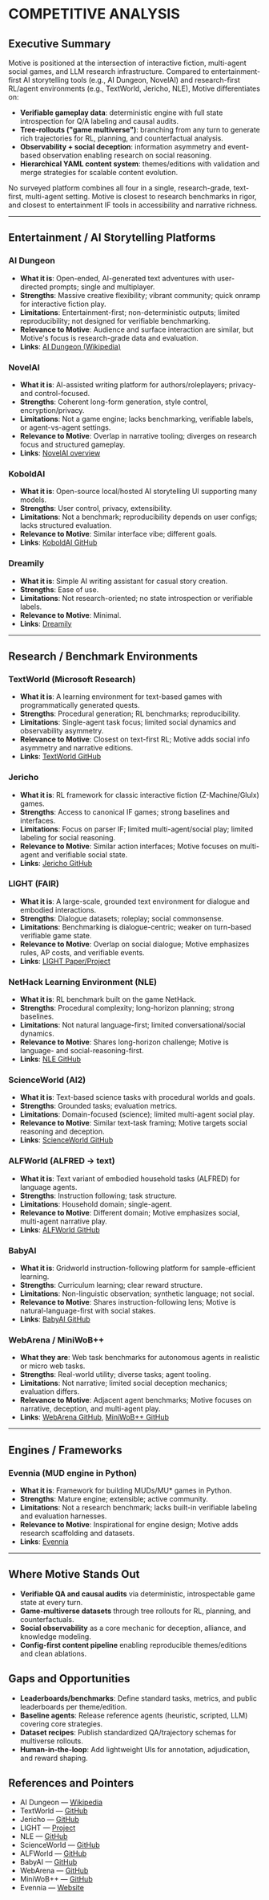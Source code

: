 # COMPETITIVE ANALYSIS

## Executive Summary

Motive is positioned at the intersection of interactive fiction, multi-agent social games, and LLM research infrastructure. Compared to entertainment-first AI storytelling tools (e.g., AI Dungeon, NovelAI) and research-first RL/agent environments (e.g., TextWorld, Jericho, NLE), Motive differentiates on:

- **Verifiable gameplay data**: deterministic engine with full state introspection for Q/A labeling and causal audits.
- **Tree-rollouts ("game multiverse")**: branching from any turn to generate rich trajectories for RL, planning, and counterfactual analysis.
- **Observability + social deception**: information asymmetry and event-based observation enabling research on social reasoning.
- **Hierarchical YAML content system**: themes/editions with validation and merge strategies for scalable content evolution.

No surveyed platform combines all four in a single, research-grade, text-first, multi-agent setting. Motive is closest to research benchmarks in rigor, and closest to entertainment IF tools in accessibility and narrative richness.

---

## Entertainment / AI Storytelling Platforms

### AI Dungeon
- **What it is**: Open-ended, AI-generated text adventures with user-directed prompts; single and multiplayer.
- **Strengths**: Massive creative flexibility; vibrant community; quick onramp for interactive fiction play.
- **Limitations**: Entertainment-first; non-deterministic outputs; limited reproducibility; not designed for verifiable benchmarking.
- **Relevance to Motive**: Audience and surface interaction are similar, but Motive's focus is research-grade data and evaluation.
- **Links**: [AI Dungeon (Wikipedia)](https://en.wikipedia.org/wiki/AI_Dungeon)

### NovelAI
- **What it is**: AI-assisted writing platform for authors/roleplayers; privacy- and control-focused.
- **Strengths**: Coherent long-form generation, style control, encryption/privacy.
- **Limitations**: Not a game engine; lacks benchmarking, verifiable labels, or agent-vs-agent settings.
- **Relevance to Motive**: Overlap in narrative tooling; diverges on research focus and structured gameplay.
- **Links**: [NovelAI overview](https://novelai.net)

### KoboldAI
- **What it is**: Open-source local/hosted AI storytelling UI supporting many models.
- **Strengths**: User control, privacy, extensibility.
- **Limitations**: Not a benchmark; reproducibility depends on user configs; lacks structured evaluation.
- **Relevance to Motive**: Similar interface vibe; different goals.
- **Links**: [KoboldAI GitHub](https://github.com/KoboldAI/KoboldAI-Client)

### Dreamily
- **What it is**: Simple AI writing assistant for casual story creation.
- **Strengths**: Ease of use.
- **Limitations**: Not research-oriented; no state introspection or verifiable labels.
- **Relevance to Motive**: Minimal.
- **Links**: [Dreamily](https://dreamily.ai)

---

## Research / Benchmark Environments

### TextWorld (Microsoft Research)
- **What it is**: A learning environment for text-based games with programmatically generated quests.
- **Strengths**: Procedural generation; RL benchmarks; reproducibility.
- **Limitations**: Single-agent task focus; limited social dynamics and observability asymmetry.
- **Relevance to Motive**: Closest on text-first RL; Motive adds social info asymmetry and narrative editions.
- **Links**: [TextWorld GitHub](https://github.com/microsoft/TextWorld)

### Jericho
- **What it is**: RL framework for classic interactive fiction (Z-Machine/Glulx) games.
- **Strengths**: Access to canonical IF games; strong baselines and interfaces.
- **Limitations**: Focus on parser IF; limited multi-agent/social play; limited labeling for social reasoning.
- **Relevance to Motive**: Similar action interfaces; Motive focuses on multi-agent and verifiable social state.
- **Links**: [Jericho GitHub](https://github.com/microsoft/jericho)

### LIGHT (FAIR)
- **What it is**: A large-scale, grounded text environment for dialogue and embodied interactions.
- **Strengths**: Dialogue datasets; roleplay; social commonsense.
- **Limitations**: Benchmarking is dialogue-centric; weaker on turn-based verifiable game state.
- **Relevance to Motive**: Overlap on social dialogue; Motive emphasizes rules, AP costs, and verifiable events.
- **Links**: [LIGHT Paper/Project](https://parl.ai/projects/light/)

### NetHack Learning Environment (NLE)
- **What it is**: RL benchmark built on the game NetHack.
- **Strengths**: Procedural complexity; long-horizon planning; strong baselines.
- **Limitations**: Not natural language-first; limited conversational/social dynamics.
- **Relevance to Motive**: Shares long-horizon challenge; Motive is language- and social-reasoning-first.
- **Links**: [NLE GitHub](https://github.com/facebookresearch/nle)

### ScienceWorld (AI2)
- **What it is**: Text-based science tasks with procedural worlds and goals.
- **Strengths**: Grounded tasks; evaluation metrics.
- **Limitations**: Domain-focused (science); limited multi-agent social play.
- **Relevance to Motive**: Similar text-task framing; Motive targets social reasoning and deception.
- **Links**: [ScienceWorld GitHub](https://github.com/allenai/ScienceWorld)

### ALFWorld (ALFRED → text)
- **What it is**: Text variant of embodied household tasks (ALFRED) for language agents.
- **Strengths**: Instruction following; task structure.
- **Limitations**: Household domain; single-agent.
- **Relevance to Motive**: Different domain; Motive emphasizes social, multi-agent narrative play.
- **Links**: [ALFWorld GitHub](https://github.com/alfworld/alfworld)

### BabyAI
- **What it is**: Gridworld instruction-following platform for sample-efficient learning.
- **Strengths**: Curriculum learning; clear reward structure.
- **Limitations**: Non-linguistic observation; synthetic language; not social.
- **Relevance to Motive**: Shares instruction-following lens; Motive is natural-language-first with social stakes.
- **Links**: [BabyAI GitHub](https://github.com/mila-iqia/babyai)

### WebArena / MiniWoB++
- **What they are**: Web task benchmarks for autonomous agents in realistic or micro web tasks.
- **Strengths**: Real-world utility; diverse tasks; agent tooling.
- **Limitations**: Not narrative; limited social deception mechanics; evaluation differs.
- **Relevance to Motive**: Adjacent agent benchmarks; Motive focuses on narrative, deception, and multi-agent play.
- **Links**: [WebArena GitHub](https://github.com/web-arena-x/webarena), [MiniWoB++ GitHub](https://github.com/stanfordnlp/miniwob-plusplus)

---

## Engines / Frameworks

### Evennia (MUD engine in Python)
- **What it is**: Framework for building MUDs/MU* games in Python.
- **Strengths**: Mature engine; extensible; active community.
- **Limitations**: Not a research benchmark; lacks built-in verifiable labeling and evaluation harnesses.
- **Relevance to Motive**: Inspirational for engine design; Motive adds research scaffolding and datasets.
- **Links**: [Evennia](https://www.evennia.com)

---

## Where Motive Stands Out

- **Verifiable QA and causal audits** via deterministic, introspectable game state at every turn.
- **Game-multiverse datasets** through tree rollouts for RL, planning, and counterfactuals.
- **Social observability** as a core mechanic for deception, alliance, and knowledge modeling.
- **Config-first content pipeline** enabling reproducible themes/editions and clean ablations.

## Gaps and Opportunities

- **Leaderboards/benchmarks**: Define standard tasks, metrics, and public leaderboards per theme/edition.
- **Baseline agents**: Release reference agents (heuristic, scripted, LLM) covering core strategies.
- **Dataset recipes**: Publish standardized QA/trajectory schemas for multiverse rollouts.
- **Human-in-the-loop**: Add lightweight UIs for annotation, adjudication, and reward shaping.

## References and Pointers

- AI Dungeon — [Wikipedia](https://en.wikipedia.org/wiki/AI_Dungeon)
- TextWorld — [GitHub](https://github.com/microsoft/TextWorld)
- Jericho — [GitHub](https://github.com/microsoft/jericho)
- LIGHT — [Project](https://parl.ai/projects/light/)
- NLE — [GitHub](https://github.com/facebookresearch/nle)
- ScienceWorld — [GitHub](https://github.com/allenai/ScienceWorld)
- ALFWorld — [GitHub](https://github.com/alfworld/alfworld)
- BabyAI — [GitHub](https://github.com/mila-iqia/babyai)
- WebArena — [GitHub](https://github.com/web-arena-x/webarena)
- MiniWoB++ — [GitHub](https://github.com/stanfordnlp/miniwob-plusplus)
- Evennia — [Website](https://www.evennia.com)
